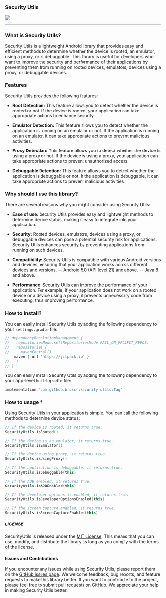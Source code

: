 ### Security Utils
[![](https://jitpack.io/v/broscr/security-utils.svg)](https://jitpack.io/#broscr/security-utils)

---

### What is Security Utils?

Security Utils is a lightweight Android library that provides easy and efficient methods to determine whether the device is rooted, an emulator, using a proxy, or is debuggable. This library is useful for developers who want to improve the security and performance of their applications by preventing them from running on rooted devices, emulators, devices using a proxy, or debuggable devices.

### Features

Security Utils provides the following features:

- **Root Detection:** This feature allows you to detect whether the device is rooted or not. If the device is rooted, your application can take appropriate actions to enhance security.

- **Emulator Detection:** This feature allows you to detect whether the application is running on an emulator or not. If the application is running on an emulator, it can take appropriate actions to prevent malicious activities.

- **Proxy Detection:** This feature allows you to detect whether the device is using a proxy or not. If the device is using a proxy, your application can take appropriate actions to prevent unauthorized access.

- **Debuggable Detection:** This feature allows you to detect whether the application is debuggable or not. If the application is debuggable, it can take appropriate actions to prevent malicious activities.

### Why should I use this library?

There are several reasons why you might consider using Security Utils:

- **Ease of use:** Security Utils provides easy and lightweight methods to determine device status, making it easy to integrate into your application.

- **Security:** Rooted devices, emulators, devices using a proxy, or debuggable devices can pose a potential security risk for applications. Security Utils enhances security by preventing applications from running on such devices.

- **Compatibility:** Security Utils is compatible with various Android versions and devices, ensuring that your application works across different devices and versions.
  --  Android 5.0 (API level 21) and above.
  --  Java 8 and above.

- **Performance:** Security Utils can improve the performance of your application. For example, if your application does not work on a rooted device or a device using a proxy, it prevents unnecessary code from executing, thus improving performance.


### How to Install?

You can easily install Security Utils by adding the following dependency to your `settings.gradle` file:
```groovy
// dependencyResolutionManagement {
//   repositoriesMode.set(RepositoriesMode.FAIL_ON_PROJECT_REPOS)
//   repositories {
//     mavenCentral()
    maven { url 'https://jitpack.io' }
//   }
// }
```
You can easily install Security Utils by adding the following dependency to your app-level `build.gradle` file:
```groovy
implementation 'com.github.broscr:security-utils:Tag'
```
### How to usage ?

Using Security Utils in your application is simple. You can call the following methods to determine device status:

```kotlin
// If the device is rooted, it returns true. 
SecurityUtils.isRooted()

// If the device is an emulator, it returns true. 
SecurityUtils.isEmulator()

// If the device using proxy, it returns true.
SecurityUtils.isUsingProxy()

// If the application is debuggable, it returns true.
SecurityUtils.isDebuggable(this)

// If the ADB enabled, it returns true.
SecurityUtils.isADBEnabled(this)

// If the developer options is enabled, it returns true.
SecurityUtils.isDeveloperOptionsEnabled(this)

// If the screen capture enabled, it returns true.
SecurityUtils.isScreenCaptureEnabled(this)
```

[](./image.png)

##### LICENSE

SecurityUtils is released under the [MIT License](https://github.com/broscr/security-utils/blob/master/LICENSE). This means that you can use, modify, and distribute the library as long as you comply with the terms of the license.

#### Issues and Contributions

If you encounter any issues while using Security Utils, please report them on the [GitHub issues page](https://github.com/broscr/security-utils/issues). We welcome feedback, bug reports, and feature requests to make this library better. If you want to contribute to the project, please feel free to submit pull requests on GitHub. We appreciate your help in making Security Utils better.